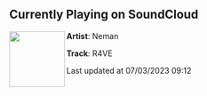 ## Currently Playing on SoundCloud

[<img align="left" width="100" src="https://i1.sndcdn.com/artworks-jbkJsJaQSf5evfPw-GXasHA-t500x500.jpg">](https://soundcloud.com/nemansound/r4ve8)

**Artist**: Neman 

**Track**: R4VE

Last updated at 07/03/2023 09:12
